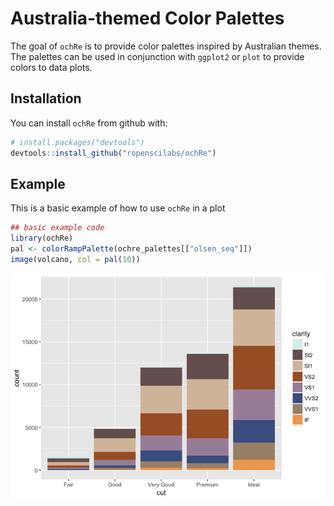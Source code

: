 # Australia-themed Color Palettes

The goal of `ochRe` is to provide color palettes inspired by Australian themes. The palettes can be used in conjunction with `ggplot2` or `plot` to provide colors to data plots.

## Installation

You can install `ochRe` from github with:

``` r
# install.packages("devtools")
devtools::install_github("ropenscilabs/ochRe")
```

## Example

This is a basic example of how to use `ochRe` in a plot


```r
## basic example code
library(ochRe)
pal <- colorRampPalette(ochre_palettes[["olsen_seq"]])
image(volcano, col = pal(10))
```

![](README_files/figure-html/unnamed-chunk-1-1.png)<!-- -->
